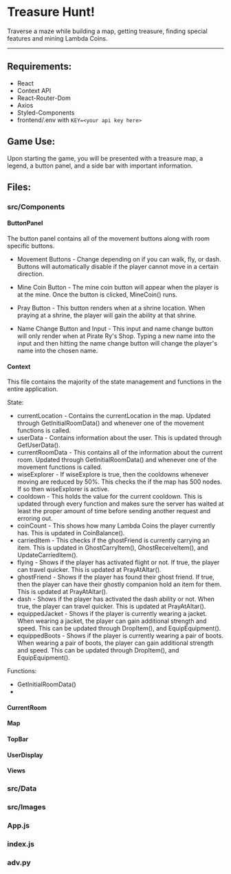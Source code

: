# Treasure Hunt!

Traverse a maze while building a map, getting treasure, finding special features and mining Lambda Coins.

---

## Requirements:
- React
- Context API
- React-Router-Dom
- Axios
- Styled-Components
- frontend/.env with `KEY=<your api key here>`

## Game Use:
Upon starting the game, you will be presented with a treasure map, a legend, a button panel, and a side bar with important information.

## Files:

### src/Components

#### ButtonPanel
The button panel contains all of the movement buttons along with room specific buttons.

- Movement Buttons - Change depending on if you can walk, fly, or dash.  Buttons will automatically disable if the player cannot move in a certain direction.

- Mine Coin Button - The mine coin button will appear when the player is at the mine.  Once the button is clicked, MineCoin() runs.

- Pray Button - This button renders when at a shrine location.  When praying at a shrine, the player will gain the ability at that shrine.

- Name Change Button and Input - This input and name change button will only render when at Pirate Ry's Shop.  Typing a new name into the input and then hitting the name change button will change the player's name into the chosen name.

#### Context
This file contains the majority of the state management and functions in the entire application.

State:
- currentLocation - Contains the currentLocation in the map.  Updated through GetInitialRoomData() and whenever one of the movement functions is called.
- userData - Contains information about the user.  This is updated through GetUserData().
- currentRoomData - This contains all of the information about the current room.  Updated through GetInitialRoomData() and whenever one of the movement functions is called.
- wiseExplorer - If wiseExplore is true, then the cooldowns whenever moving are reduced by 50%.  This checks the if the map has 500 nodes.  If so then wiseExplorer is active.
- cooldown - This holds the value for the current cooldown.  This is updated through every function and makes sure the server has waited at least the proper amount of time before sending another request and erroring out.
- coinCount - This shows how many Lambda Coins the player currently has.  This is updated in CoinBalance().
- carriedItem - This checks if the ghostFriend is currently carrying an item.  This is updated in GhostCarryItem(), GhostReceiveItem(), and UpdateCarriedItem(). 
- flying - Shows if the player has activated flight or not.  If true, the player can travel quicker.  This is updated at PrayAtAltar().
- ghostFriend  - Shows if the player has found their ghost friend.  If true, then the player can have their ghostly companion hold an item for them.  This is updated at PrayAtAltar().
- dash - Shows if the player has activated the dash ability or not.  When true, the player can travel quicker.  This is updated at PrayAtAltar().
- equippedJacket - Shows if the player is currently wearing a jacket.  When wearing a jacket, the player can gain additional strength and speed.  This can be updated through DropItem(), and EquipEquipment().
- equippedBoots - Shows if the player is currently wearing a pair of boots.  When wearing a pair of boots, the player can gain additional strength and speed.  This can be updated through DropItem(), and EquipEquipment().

Functions:
- GetInitialRoomData() 
- 
#### CurrentRoom

#### Map

#### TopBar

#### UserDisplay

#### Views

### src/Data

### src/Images

### App.js

### index.js

### adv.py
